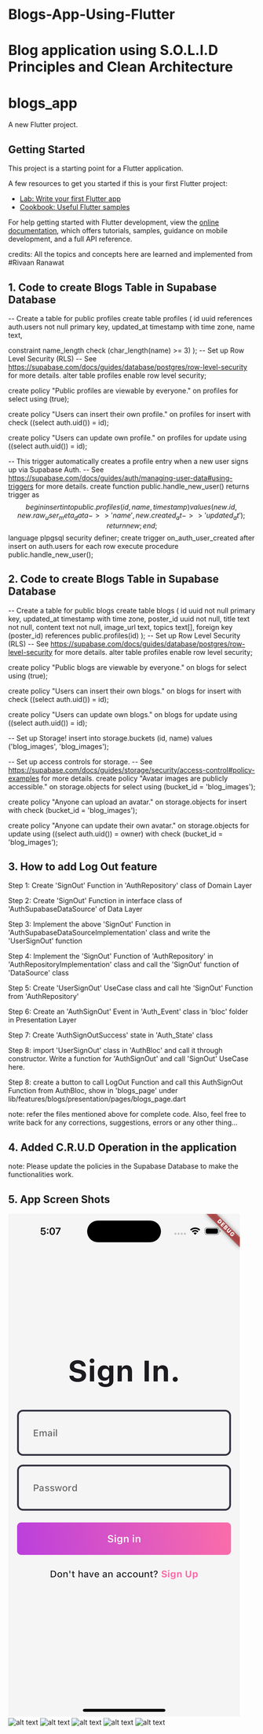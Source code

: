 <!-- <<<<<<< HEAD -->
# Blogs-App-Using-Flutter
Blog application using S.O.L.I.D Principles and Clean Architecture
=======
# blogs_app

A new Flutter project.

## Getting Started

This project is a starting point for a Flutter application.

A few resources to get you started if this is your first Flutter project:

- [Lab: Write your first Flutter app](https://docs.flutter.dev/get-started/codelab)
- [Cookbook: Useful Flutter samples](https://docs.flutter.dev/cookbook)

For help getting started with Flutter development, view the
[online documentation](https://docs.flutter.dev/), which offers tutorials,
samples, guidance on mobile development, and a full API reference.
<!-- >>>>>>> 65f0baec7b0a20482d7966a683bb3ead7b6c0c08 -->

credits: 
All the topics and concepts here are learned and implemented from #Rivaan Ranawat


## 1. Code to create Blogs Table in Supabase Database

-- Create a table for public profiles
create table profiles (
  id uuid references auth.users not null primary key,
  updated_at timestamp with time zone,
  name text,

  constraint name_length check (char_length(name) >= 3)
);
-- Set up Row Level Security (RLS)
-- See https://supabase.com/docs/guides/database/postgres/row-level-security for more details.
alter table profiles
  enable row level security;

create policy "Public profiles are viewable by everyone." on profiles
  for select using (true);

create policy "Users can insert their own profile." on profiles
  for insert with check ((select auth.uid()) = id);

create policy "Users can update own profile." on profiles
  for update using ((select auth.uid()) = id);

-- This trigger automatically creates a profile entry when a new user signs up via Supabase Auth.
-- See https://supabase.com/docs/guides/auth/managing-user-data#using-triggers for more details.
create function public.handle_new_user()
returns trigger as $$
begin
  insert into public.profiles (id, name, timestamp)
  values (new.id, new.raw_user_meta_data->>'name', new.created_at->>'updated_at');
  return new;
end;
$$ language plpgsql security definer;
create trigger on_auth_user_created
  after insert on auth.users
  for each row execute procedure public.handle_new_user();




## 2. Code to create Blogs Table in Supabase Database

-- Create a table for public blogs
create table blogs (
  id uuid not null primary key,
  updated_at timestamp with time zone,
  poster_id uuid not null,
  title text not null,
  content text not null,
  image_url text,
  topics text[],
  foreign key (poster_id) references public.profiles(id)
);
-- Set up Row Level Security (RLS)
-- See https://supabase.com/docs/guides/database/postgres/row-level-security for more details.
alter table profiles
  enable row level security;

create policy "Public blogs are viewable by everyone." on blogs
  for select using (true);

create policy "Users can insert their own blogs." on blogs
  for insert with check ((select auth.uid()) = id);

create policy "Users can update own blogs." on blogs
  for update using ((select auth.uid()) = id);

-- Set up Storage!
insert into storage.buckets (id, name)
  values ('blog_images', 'blog_images');

-- Set up access controls for storage.
-- See https://supabase.com/docs/guides/storage/security/access-control#policy-examples for more details.
create policy "Avatar images are publicly accessible." on storage.objects
  for select using (bucket_id = 'blog_images');

create policy "Anyone can upload an avatar." on storage.objects
  for insert with check (bucket_id = 'blog_images');

create policy "Anyone can update their own avatar." on storage.objects
  for update using ((select auth.uid()) = owner) with check (bucket_id = 'blog_images');




## 3. How to add Log Out feature

Step 1: Create 'SignOut' Function in 'AuthRepository' class of Domain Layer

Step 2: Create 'SignOut' Function in interface class of 'AuthSupabaseDataSource' of Data Layer 

Step 3: Implement the above 'SignOut' Function in 'AuthSupabaseDataSourceImplementation' class and write the 'UserSignOut' function

Step 4: Implement the 'SignOut' Function of 'AuthRepository' in 'AuthRepositoryImplementation' class and call the 'SignOut' function of 'DataSource' class

Step 5: Create 'UserSignOut' UseCase class and call hte 'SignOut' Function from 'AuthRepository'

Step 6: Create an 'AuthSignOut' Event in  'Auth_Event' class in 'bloc' folder in Presentation Layer

Step 7: Create 'AuthSignOutSuccess' state in 'Auth_State' class

Step 8: import 'UserSignOut' class in 'AuthBloc' and call it through constructor. Write a function for 'AuthSignOut' and call 'SignOut' UseCase here.

Step 8: create a button to call LogOut Function and call this AuthSignOut Function from AuthBloc, show in 'blogs_page' under lib/features/blogs/presentation/pages/blogs_page.dart

note: refer the files mentioned above for complete code.
Also, feel free to write back for any corrections, suggestions, errors or any other thing...
>>>>>>>>


## 4. Added C.R.U.D Operation in the application
note: Please update the policies in the Supabase Database to make the functionalities work.

## 5. App Screen Shots

![alt text](<screenshots/1 sign_in.png>)
![alt text](<screenshots/2 sign_in.png>)
![alt text](<screenshots/3 sign_in.png>)
![alt text](<screenshots/4 sign_in.png>)
![alt text](<screenshots/5 sign_in.png>)
![alt text](<screenshots/6 sign_in.png>)